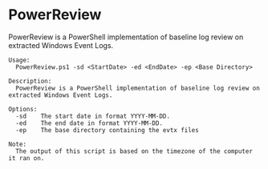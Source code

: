 # PowerReview
PowerReview is a PowerShell implementation of baseline log review on extracted Windows Event Logs.
```
Usage:
  PowerReview.ps1 -sd <StartDate> -ed <EndDate> -ep <Base Directory>

Description:
  PowerReview is a PowerShell implementation of baseline log review on extracted Windows Event Logs.

Options:
  -sd    The start date in format YYYY-MM-DD.
  -ed    The end date in format YYYY-MM-DD.
  -ep    The base directory containing the evtx files

Note:
  The output of this script is based on the timezone of the computer it ran on.
```

